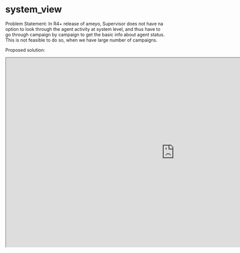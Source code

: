 # system_view

Problem Statement: In R4+ release of ameyo, Supervisor does not have na option to look through the agent activity at system level, and thus have to go through campaign by campaign to get the basic info about agent status. This is not feasible to do so, when we have large number of campaigns.

Proposed solution: 
  
<iframe width="1050" height="590" src="https://www.youtube.com/embed/FPY1_pfbBiI">
</iframe>
